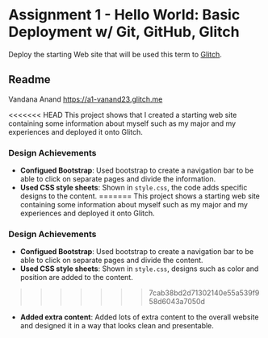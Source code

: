 Assignment 1 - Hello World: Basic Deployment w/ Git, GitHub, Glitch
===

Deploy the starting Web site that will be used this term to [Glitch](http://www.glitch.com/). 

Readme 
---

Vandana Anand
https://a1-vanand23.glitch.me

<<<<<<< HEAD
This project shows that I created a starting web site containing some information about myself such as my major and my experiences and deployed it onto Glitch. 

### Design Achievements
- **Configued Bootstrap**: Used bootstrap to create a navigation bar to be able to click on separate pages and divide the information.
- **Used CSS style sheets**: Shown in `style.css`, the code adds specific designs to the content.
=======
This project shows a starting web site containing some information about myself such as my major and my experiences and deployed it onto Glitch. 

### Design Achievements
- **Configued Bootstrap**: Used bootstrap to create a navigation bar to be able to click on separate pages and divide the content.
- **Used CSS style sheets**: Shown in `style.css`, designs such as color and position are added to the content.
>>>>>>> 7cab38bd2d71302140e55a539f958d6043a7050d
- **Added extra content**: Added lots of extra content to the overall website and designed it in a way that looks clean and presentable.


